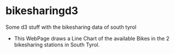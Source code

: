 # bikesharingd3
Some d3 stuff with the bikesharing data of south tyrol

* This WebPage draws a Line Chart of the available Bikes in the 2 bikesharing stations in South Tyrol.

